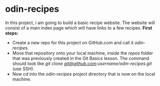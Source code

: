 # odin-recipes
In this project, i am going to build a basic recipe website.
The website will consist of a main index page which will have links to a few recipes.
    <b>First steps:</b>
- Create a new repo for this project on GitHub.com and call it <em>odin-recipes</em>.
- Move that repository onto your local machine, inside the <em>repos</em> folder that was previously created in the Git Basics lesson. The command should look like <em>git clone git@github.com:username/odin-recipes.git</em> (use SSH).
- Now <em>cd</em> into the <em>odin-recipes</em> project directory that is now on the local machine.